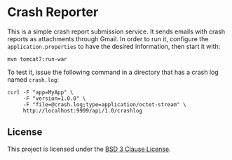 # Crash Reporter

This is a simple crash report submission service. It sends emails with crash
reports as attachments through Gmail. In order to run it, configure the
`application.properties` to have the desired information, then start it with:

    mvn tomcat7:run-war

To test it, issue the following command in a directory that has a crash log
named `crash.log`:

    curl -F "app=MyApp" \
         -F "version=1.0.0" \
         -F "file=@crash.log;type=application/octet-stream" \
         http://localhost:9999/api/1.0/crashlog

## License

This project is licensed under the [BSD 3 Clause License](http://www.tldrlegal.com/license/bsd-3-clause-license).
